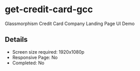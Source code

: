 # get-credit-card-gcc
Glassmorphism Credit Card Company Landing Page UI Demo

## Details
- Screen size required: 1920x1080p
- Responsive Page: No
- Completed: No
